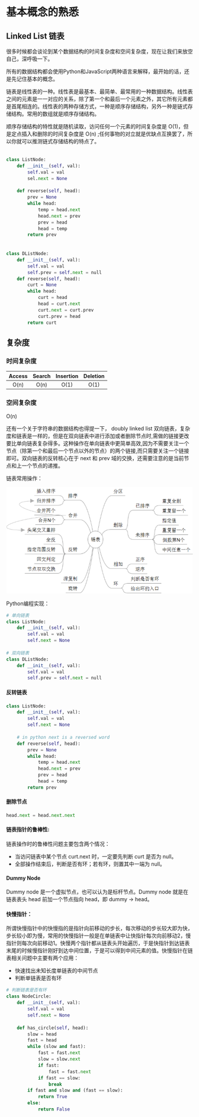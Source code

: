# 基本概念的熟悉

## Linked List 链表

很多时候都会谈论到某个数据结构的时间复杂度和空间复杂度，现在让我们来放空自己，深呼吸一下。

所有的数据结构都会使用Python和JavaScript两种语言来解释，最开始的话，还是先记住基本的概念。


链表是线性表的一种。线性表是最基本、最简单、最常用的一种数据结构。线性表之间的元素是一一对应的关系，除了第一个和最后一个元素之外，其它所有元素都是首尾相连的。线性表的两种存储方式，一种是顺序存储结构，另外一种是链式存储结构。常用的数组就是顺序存储结构。


顺序存储结构的特性就是随机读取，访问任何一个元素的时间复杂度是 O(1)，但是定点插入和删除的时间复杂度是 O(n) ;任何事物的对立就是优缺点互换罢了，所以你就可以推测链式存储结构的特点了。

```python

class ListNode:
	def __init__(self, val):
		self.val = val
		sel.next = None

	def reverse(self, head):
		prev = None
		while head:
			temp = head.next
			head.next = prev
			prev = head
			head = temp
		return prev


class DListNode:
	def __init__(self, val):
		self.val = val
		self.prev = self.next = null
	def reverse(self, head):
		curt = None
		while head:
			curt = head
			head = curt.next
			curt.next = curt.prev
			curt.prev = head
		return curt
```

## 复杂度

### 时间复杂度

| Access    | Search    | Insertion | Deletion  |
| :-------: | :-------: | :-------: | :-------: |
| O(n)      | O(n)      | O(1)      | O(1)      |

### 空间复杂度

O(n)


还有一个关于字符串的数据结构也得提一下，  doubly linked list 双向链表，复杂度和链表是一样的，但是在双向链表中进行添加或者删除节点时,需做的链接更改要比单向链表复杂得多。这种操作在单向链表中更简单高效,因为不需要关注一个节点（除第一个和最后一个节点以外的节点）的两个链接,而只需要关注一个链接即可。双向链表的反转核⼼在于 next 和 prev 域的交换，还需要注意的是当前节
点和上⼀个节点的递推。



链表常用操作：

![](https://raw.githubusercontent.com/darcyWang/blockchain/master/docs/images/linked_list.png)

Python编程实现：

```python
# 单向链表
class ListNode:
    def __init__(self, val):
        self.val = val
        self.next = None

# 双向链表
class DListNode:
    def __init__(self, val):
        self.val = val
        self.prev = self.next = null	
```

#### 反转链表

```python
class ListNode:
    def __init__(self, val):
        self.val = val
        self.next = None

    # in python next is a reversed word
    def reverse(self, head):
        prev = None
        while head:
            temp = head.next
            head.next = prev
            prev = head
            head = temp
        return prev
```



#### 删除节点

```python
head.next = head.next.next
```



#### 链表指针的鲁棒性:

链表操作时的鲁棒性问题主要包含两个情况：

- 当访问链表中某个节点 curt.next 时，一定要先判断 curt 是否为 null。
- 全部操作结束后，判断是否有环；若有环，则置其中一端为 null。



#### Dummy Node

Dummy node 是一个虚拟节点，也可以认为是标杆节点。Dummy node 就是在链表表头 head 前加一个节点指向 head，即 dummy -> head。

#### 快慢指针：

所谓快慢指针中的快慢指的是指针向前移动的步长，每次移动的步长较大即为快，步长较小即为慢，常用的快慢指针一般是在单链表中让快指针每次向前移动2，慢指针则每次向前移动1。快慢两个指针都从链表头开始遍历，于是快指针到达链表末尾的时候慢指针刚好到达中间位置，于是可以得到中间元素的值。快慢指针在链表相关问题中主要有两个应用：

* 快速找出未知长度单链表的中间节点
* 判断单链表是否有环

```python
# 判断链表是否有环
class NodeCircle:
    def __init__(self, val):
        self.val = val
        self.next = None

    def has_circle(self, head):
        slow = head
        fast = head
        while (slow and fast):
            fast = fast.next
            slow = slow.next
            if fast:
                fast = fast.next
            if fast == slow:
                break
        if fast and slow and (fast == slow):
            return True
        else:
            return False
```

